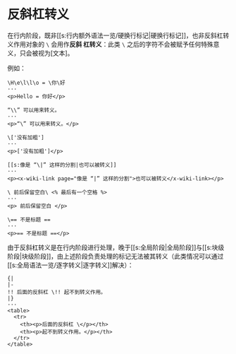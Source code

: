 # 反斜杠转义

在行内阶段，既非[[s:行内额外语法一览/硬换行标记|硬换行标记]]，也非反斜杠转义作用对象的 `\` 会用作**反斜<wbr />
杠转义**：此类 `\` 之后的字符不会被赋予任何特殊意义，只会被视为[文本]。

例如：

```example
\H\e\l\l\o = \你\好
···
<p>Hello = 你好</p>
```

```example
“\\” 可以用来转义。
···
<p>“\” 可以用来转义。</p>
```

```example
\['没有加粗']
···
<p>['没有加粗']</p>
```

```example
[[s:像是 “\|” 这样的分割|也可以被转义]]
···
<p><x-wiki-link page="像是 “|” 这样的分割">也可以被转义</x-wiki-link></p>
```

```example
\ 前后保留空白\ <% 最后有一个空格 %>
···
<p> 前后保留空白 </p>
```

```example
\== 不是标题 ==
···
<p>== 不是标题 ==</p>
```

由于反斜杠转义是在行内阶段进行处理，晚于[[s:全局阶段|全局阶段]]与[[s:块级阶段|块级阶段]]，由上<wbr />
述阶段负责处理的标记无法被其转义（此类情况可以通过[[s:全局语法一览/逐字转义|逐字转义]]解决）：

```example
{|
|-
!! 后面的反斜杠 \!! 起不到转义作用。
|}
···
<table>
  <tr>
    <th><p>后面的反斜杠 \</p></th>
    <th><p>起不到转义作用。</p></th>
  </tr>
</table>
```
